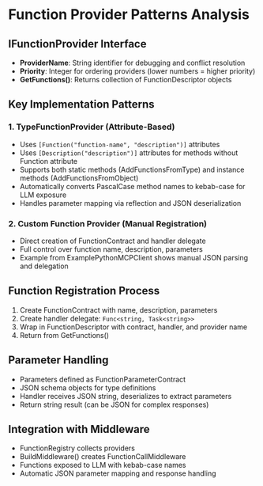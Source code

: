 # Function Provider Patterns Analysis

## IFunctionProvider Interface
- **ProviderName**: String identifier for debugging and conflict resolution
- **Priority**: Integer for ordering providers (lower numbers = higher priority)
- **GetFunctions()**: Returns collection of FunctionDescriptor objects

## Key Implementation Patterns

### 1. TypeFunctionProvider (Attribute-Based)
- Uses `[Function("function-name", "description")]` attributes
- Uses `[Description("description")]` attributes for methods without Function attribute
- Supports both static methods (AddFunctionsFromType) and instance methods (AddFunctionsFromObject)
- Automatically converts PascalCase method names to kebab-case for LLM exposure
- Handles parameter mapping via reflection and JSON deserialization

### 2. Custom Function Provider (Manual Registration)
- Direct creation of FunctionContract and handler delegate
- Full control over function name, description, parameters
- Example from ExamplePythonMCPClient shows manual JSON parsing and delegation

## Function Registration Process
1. Create FunctionContract with name, description, parameters
2. Create handler delegate: `Func<string, Task<string>>`
3. Wrap in FunctionDescriptor with contract, handler, and provider name
4. Return from GetFunctions()

## Parameter Handling
- Parameters defined as FunctionParameterContract
- JSON schema objects for type definitions
- Handler receives JSON string, deserializes to extract parameters
- Return string result (can be JSON for complex responses)

## Integration with Middleware
- FunctionRegistry collects providers
- BuildMiddleware() creates FunctionCallMiddleware
- Functions exposed to LLM with kebab-case names
- Automatic JSON parameter mapping and response handling
